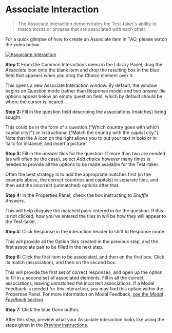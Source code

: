 <!--
created_at: 2015-05-15
authors:         
    - "Ben Angel"    
--> 

# Associate Interaction #

>The Associate Interaction demonstrates the Test-taker's ability to match words or phrases that are associated with each other. 

For a quick glimpse of how to create an Associate item in TAO, please watch the video below.

[![Assoiciate Interaction]()](http://www.youtube.com/watch?v=MXyO4Q3vpH8)

**Step 1:** From the Common Interactions menu in the Library Panel, drag the *Associate* icon onto the blank Item and drop the resulting box in the blue field that appears when you drag the *Choice* element over it.

This opens a new Associate Interaction window. By default, the window begins on Question mode (rather than Response mode) and two *answer tile* options appear below an empty question field, which by default should be where the cursor is located. 

**Step 2:** Fill in the question field describing the associations (matches) being sought. 

This could be in the form of a question ("Which country goes with which capital city?") or instructional ("Match the country with the capital city."). Note that the A icon on the right allows you to put your text in bold or in italic for instance, and insert a picture.

**Step 3:** Fill in the *answer tiles* for the question. If more than two are needed (as will often be the case), select *Add choice* however many times is needed to provide all the options to be made available for the Test-taker.

Often the best strategy is to add the appropriate matches first (in the example above, the correct countries and capitals) in separate tiles, and then add the incorrect (unmatched) options after that. 

**Step 4:** In the Properties Panel, check the box instructing to *Shuffle Answers*. 

This will help disguise the matched pairs entered in for the question. If this is not clicked, how you've entered the tiles in will be how they will appear to the Test-taker.

**Step 5:** Click Response in the interaction header to shift to Response mode.

This will provide all the Option tiles created in the previous step, and the first associate pair to be filled in the next step.

**Step 6:** Click the first item to be associated, and then on the first box. Click its match (association), and then on the second box.

This will provide the first set of correct responses, and open up the option to fill in a second set of associated elements. Fill in all the correct associations, leaving unmatched the incorrect associations. If a Modal Feedback is needed for this interaction, you may find this option within the Properties Panel. For more information on Modal Feedback, [see the *Modal Feedback* section](../items/modal-feedback.md).

**Step 7:** Click the blue *Done* button.

After this step, preview what your Associate interaction looks like using the steps given in the [Preview instructions](../items/preview.md).
